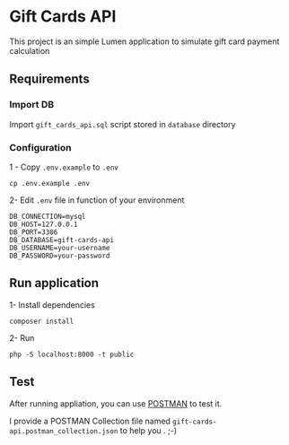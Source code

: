 # Gift Cards API

This project is an simple Lumen application to simulate gift card payment calculation

## Requirements

### Import DB

Import `gift_cards_api.sql` script stored in `database` directory

### Configuration

1 - Copy `.env.example` to `.env`

    cp .env.example .env    

2- Edit `.env` file in function of your environment

    DB_CONNECTION=mysql
    DB_HOST=127.0.0.1
    DB_PORT=3306
    DB_DATABASE=gift-cards-api
    DB_USERNAME=your-username
    DB_PASSWORD=your-password

## Run application

1- Install dependencies

    composer install

2- Run

    php -S localhost:8000 -t public

## Test

After running appliation, you can use [POSTMAN](https://www.postman.com/downloads/) to test it.

I provide a POSTMAN Collection file named `gift-cards-api.postman_collection.json` to help you . ;-)
